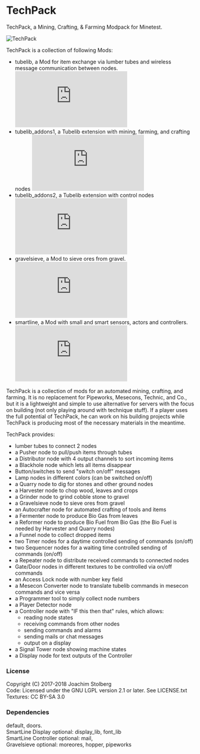# TechPack

TechPack, a Mining, Crafting, &amp; Farming Modpack for Minetest.

![TechPack](https://github.com/joe7575/techpack/blob/master/screenshot.png)

TechPack is a collection of following Mods:

* tubelib, a Mod for item exchange via lumber tubes and wireless message communication between nodes.
  ![README.md](https://github.com/joe7575/techpack/blob/master/tubelib/README.md)
* tubelib_addons1, a Tubelib extension with mining, farming, and crafting nodes
  ![README.md](https://github.com/joe7575/techpack/blob/master/tubelib_addons1/README.md)
* tubelib_addons2, a Tubelib extension with control nodes
  ![README.md](https://github.com/joe7575/techpack/blob/master/tubelib_addons2/README.md)
* gravelsieve, a Mod to sieve ores from gravel.
  ![README.md](https://github.com/joe7575/techpack/blob/master/gravelsieve/README.md)
* smartline, a Mod with small and smart sensors, actors and controllers.
  ![README.md](https://github.com/joe7575/techpack/blob/master/smartline/README.md)


TechPack is a collection of mods for an automated mining, crafting, and farming. It is no replacement for Pipeworks, Mesecons, Technic, and Co., but it is a lightweight and simple to use alternative for servers with the focus on building (not only playing around with technique stuff).
If a player uses the full potential of TechPack, he can work on his building projects while TechPack is producing most of the necessary materials in the meantime. 

TechPack provides:
- lumber tubes to connect 2 nodes
- a Pusher node to pull/push items through tubes
- a Distributor node with 4 output channels to sort incoming items
- a Blackhole node which lets all items disappear
- Button/switches to send "switch on/off" messages
- Lamp nodes in different colors (can be switched on/off)
- a Quarry node to dig for stones and other ground nodes
- a Harvester node to chop wood, leaves and crops
- a Grinder node to grind cobble stone to gravel
- a Gravelsieve node to sieve ores from gravel
- an Autocrafter node for automated crafting of tools and items
- a Fermenter node to produce Bio Gas from leaves
- a Reformer node to produce Bio Fuel from Bio Gas (the Bio Fuel is needed by Harvester and Quarry nodes)
- a Funnel node to collect dropped items
- two Timer nodes for a daytime controlled sending of commands (on/off)
- two Sequencer nodes for a waiting time controlled sending of commands (on/off)
- a Repeater node to distribute received commands to connected nodes
- Gate/Door nodes in different textures to be controlled via on/off commands
- an Access Lock node with number key field 
- a Mesecon Converter node to translate tubelib commands in mesecon commands and vice versa
- a Programmer tool to simply collect node numbers
- a Player Detector node
- a Controller node with "IF this then that" rules, which allows: 
  - reading node states
  - receiving commands from other nodes
  - sending commands and alarms
  - sending mails or chat messages
  - output on a display
- a Signal Tower node showing machine states
- a Display node for text outputs of the Controller

### License
Copyright (C) 2017-2018 Joachim Stolberg  
Code: Licensed under the GNU LGPL version 2.1 or later. See LICENSE.txt  
Textures: CC BY-SA 3.0

### Dependencies 
default, doors.  
SmartLine Display optional: display_lib, font_lib  
SmartLine Controller optional: mail,  
Gravelsieve optional: moreores, hopper, pipeworks  
